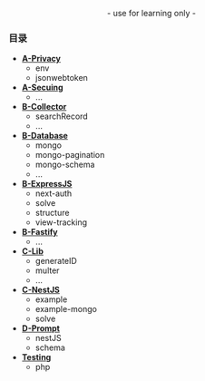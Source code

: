 <p align="center">
    - use for learning only -
</p>

### 目录

- [**A-Privacy**](https://github.com/989x/backend/tree/main/A-Privacy)
    - env
    - jsonwebtoken
- [**A-Secuing**](https://github.com/989x/backend/tree/main/A-Secuing)
    - ...
- [**B-Collector**](https://github.com/989x/backend/tree/main/B-Collector)
    - searchRecord
    - ...
- [**B-Database**](https://github.com/989x/backend/tree/main/B-Database)
    - mongo
    - mongo-pagination
    - mongo-schema
    - ...
- [**B-ExpressJS**](https://github.com/989x/backend/tree/main/B-ExpressJS)
    - next-auth
    - solve
    - structure
    - view-tracking
- [**B-Fastify**](https://github.com/989x/backend/tree/main/B-Fastify)
    - ...
- [**C-Lib**](https://github.com/989x/backend/tree/main/C-Lib)
    - generateID
    - multer
    - ...
- [**C-NestJS**](https://github.com/989x/backend/tree/main/C-NestJS)
    - example
    - example-mongo
    - solve
- [**D-Prompt**](https://github.com/989x/backend/tree/main/C-Prompt)
    - nestJS
    - schema
- [**Testing**](https://github.com/989x/backend/tree/main/Testing)
    - php
